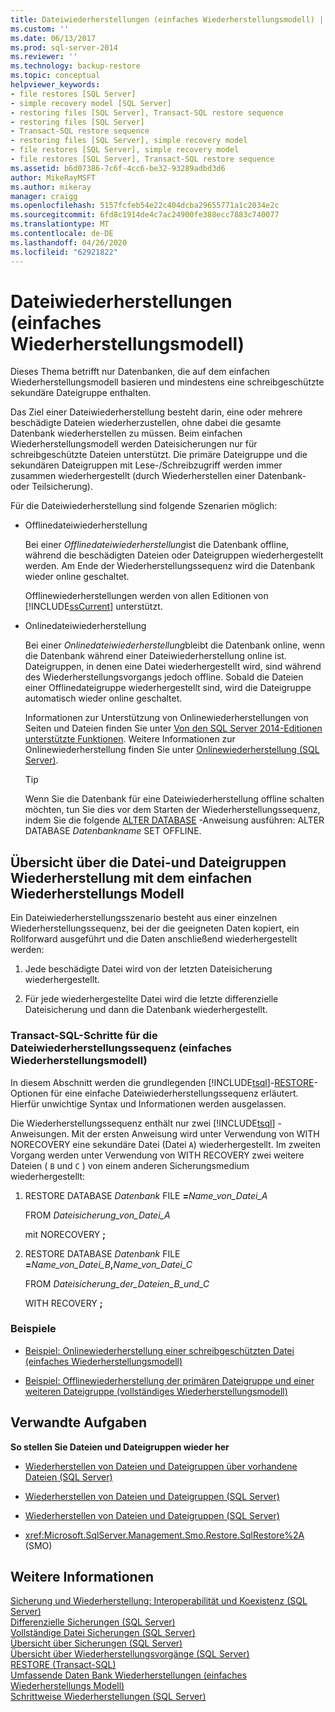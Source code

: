 ```yaml
---
title: Dateiwiederherstellungen (einfaches Wiederherstellungsmodell) | Microsoft-Dokumentation
ms.custom: ''
ms.date: 06/13/2017
ms.prod: sql-server-2014
ms.reviewer: ''
ms.technology: backup-restore
ms.topic: conceptual
helpviewer_keywords:
- file restores [SQL Server]
- simple recovery model [SQL Server]
- restoring files [SQL Server], Transact-SQL restore sequence
- restoring files [SQL Server]
- Transact-SQL restore sequence
- restoring files [SQL Server], simple recovery model
- file restores [SQL Server], simple recovery model
- file restores [SQL Server], Transact-SQL restore sequence
ms.assetid: b6d07386-7c6f-4cc6-be32-93289adbd3d6
author: MikeRayMSFT
ms.author: mikeray
manager: craigg
ms.openlocfilehash: 5157fcfeb54e22c404dcba29655771a1c2034e2c
ms.sourcegitcommit: 6fd8c1914de4c7ac24900fe388ecc7883c740077
ms.translationtype: MT
ms.contentlocale: de-DE
ms.lasthandoff: 04/26/2020
ms.locfileid: "62921822"
---
```

# <a name="file-restores-simple-recovery-model"></a>Dateiwiederherstellungen (einfaches Wiederherstellungsmodell)
  Dieses Thema betrifft nur Datenbanken, die auf dem einfachen Wiederherstellungsmodell basieren und mindestens eine schreibgeschützte sekundäre Dateigruppe enthalten.  
  
 Das Ziel einer Dateiwiederherstellung besteht darin, eine oder mehrere beschädigte Dateien wiederherzustellen, ohne dabei die gesamte Datenbank wiederherstellen zu müssen. Beim einfachen Wiederherstellungsmodell werden Dateisicherungen nur für schreibgeschützte Dateien unterstützt. Die primäre Dateigruppe und die sekundären Dateigruppen mit Lese-/Schreibzugriff werden immer zusammen wiederhergestellt (durch Wiederherstellen einer Datenbank- oder Teilsicherung).  
  
 Für die Dateiwiederherstellung sind folgende Szenarien möglich:  
  
-   Offlinedateiwiederherstellung  
  
     Bei einer *Offlinedateiwiederherstellung*ist die Datenbank offline, während die beschädigten Dateien oder Dateigruppen wiederhergestellt werden. Am Ende der Wiederherstellungssequenz wird die Datenbank wieder online geschaltet.  
  
     Offlinewiederherstellungen werden von allen Editionen von [!INCLUDE[ssCurrent](../../includes/sscurrent-md.md)] unterstützt.  
  
-   Onlinedateiwiederherstellung  
  
     Bei einer *Onlinedateiwiederherstellung*bleibt die Datenbank online, wenn die Datenbank während einer Dateiwiederherstellung online ist. Dateigruppen, in denen eine Datei wiederhergestellt wird, sind während des Wiederherstellungsvorgangs jedoch offline. Sobald die Dateien einer Offlinedateigruppe wiederhergestellt sind, wird die Dateigruppe automatisch wieder online geschaltet.  
  
     Informationen zur Unterstützung von Onlinewiederherstellungen von Seiten und Dateien finden Sie unter [Von den SQL Server 2014-Editionen unterstützte Funktionen](../../getting-started/features-supported-by-the-editions-of-sql-server-2014.md). Weitere Informationen zur Onlinewiederherstellung finden Sie unter [Onlinewiederherstellung &#40;SQL Server&#41;](online-restore-sql-server.md).  
  
    > [!TIP]  
    >  Wenn Sie die Datenbank für eine Dateiwiederherstellung offline schalten möchten, tun Sie dies vor dem Starten der Wiederherstellungssequenz, indem Sie die folgende [ALTER DATABASE](/sql/t-sql/statements/alter-database-transact-sql-set-options) -Anweisung ausführen: ALTER DATABASE *Datenbankname* SET OFFLINE.  
  

  
##  <a name="overview-of-file-and-filegroup-restore-under-the-simple-recovery-model"></a><a name="Overview"></a>Übersicht über die Datei-und Dateigruppen Wiederherstellung mit dem einfachen Wiederherstellungs Modell  
 Ein Dateiwiederherstellungsszenario besteht aus einer einzelnen Wiederherstellungssequenz, bei der die geeigneten Daten kopiert, ein Rollforward ausgeführt und die Daten anschließend wiederhergestellt werden:  
  
1.  Jede beschädigte Datei wird von der letzten Dateisicherung wiederhergestellt.  
  
2.  Für jede wiederhergestellte Datei wird die letzte differenzielle Dateisicherung und dann die Datenbank wiederhergestellt.  
  
### <a name="transact-sql-steps-for-file-restore-sequence-simple-recovery-model"></a>Transact-SQL-Schritte für die Dateiwiederherstellungssequenz (einfaches Wiederherstellungsmodell)  
 In diesem Abschnitt werden die grundlegenden [!INCLUDE[tsql](../../../includes/tsql-md.md)]-[RESTORE](/sql/t-sql/statements/restore-statements-transact-sql)-Optionen für eine einfache Dateiwiederherstellungssequenz erläutert. Hierfür unwichtige Syntax und Informationen werden ausgelassen.  
  
 Die Wiederherstellungssequenz enthält nur zwei [!INCLUDE[tsql](../../../includes/tsql-md.md)] -Anweisungen. Mit der ersten Anweisung wird unter Verwendung von WITH NORECOVERY eine sekundäre Datei (Datei `A`) wiederhergestellt. Im zweiten Vorgang werden unter Verwendung von WITH RECOVERY zwei weitere Dateien ( `B` und `C` ) von einem anderen Sicherungsmedium wiederhergestellt:  
  
1.  RESTORE DATABASE *Datenbank* FILE **=**_Name_von_Datei_A_  
  
     FROM *Dateisicherung_von_Datei_A*  
  
     mit NORECOVERY **;**  
  
2.  RESTORE DATABASE *Datenbank* FILE **=**_Name_von_Datei_B_**,**_Name_von_Datei_C_  
  
     FROM *Dateisicherung_der_Dateien_B_und_C*  
  
     WITH RECOVERY **;**  
  
### <a name="examples"></a>Beispiele  
  
-   [Beispiel: Onlinewiederherstellung einer schreibgeschützten Datei &#40;einfaches Wiederherstellungsmodell&#41;](example-online-restore-of-a-read-only-file-simple-recovery-model.md)  
  
-   [Beispiel: Offlinewiederherstellung der primären Dateigruppe und einer weiteren Dateigruppe &#40;vollständiges Wiederherstellungsmodell&#41;](example-offline-restore-of-primary-and-one-other-filegroup-full-recovery-model.md)  
  
 
  
##  <a name="related-tasks"></a><a name="RelatedTasks"></a> Verwandte Aufgaben  
 **So stellen Sie Dateien und Dateigruppen wieder her**  
  
-   [Wiederherstellen von Dateien und Dateigruppen über vorhandene Dateien &#40;SQL Server&#41;](restore-files-and-filegroups-over-existing-files-sql-server.md)  
  
-   [Wiederherstellen von Dateien und Dateigruppen &#40;SQL Server&#41;](restore-files-and-filegroups-sql-server.md)  
  
-   [Wiederherstellen von Dateien und Dateigruppen &#40;SQL Server&#41;](restore-files-and-filegroups-sql-server.md)  
  
-   <xref:Microsoft.SqlServer.Management.Smo.Restore.SqlRestore%2A> (SMO)  
  
  
  
## <a name="see-also"></a>Weitere Informationen  
 [Sicherung und Wiederherstellung: Interoperabilität und Koexistenz &#40;SQL Server&#41;](backup-and-restore-interoperability-and-coexistence-sql-server.md)   
 [Differenzielle Sicherungen &#40;SQL Server&#41;](differential-backups-sql-server.md)   
 [Vollständige Datei Sicherungen &#40;SQL Server&#41;](full-file-backups-sql-server.md)   
 [Übersicht über Sicherungen &#40;SQL Server&#41;](backup-overview-sql-server.md)   
 [Übersicht über Wiederherstellungsvorgänge &#40;SQL Server&#41;](restore-and-recovery-overview-sql-server.md)   
 [RESTORE &#40;Transact-SQL&#41;](/sql/t-sql/statements/restore-statements-transact-sql)   
 [Umfassende Daten Bank Wiederherstellungen &#40;einfaches Wiederherstellungs Modell&#41;](complete-database-restores-simple-recovery-model.md)   
 [Schrittweise Wiederherstellungen &#40;SQL Server&#41;](piecemeal-restores-sql-server.md)  
  
  
